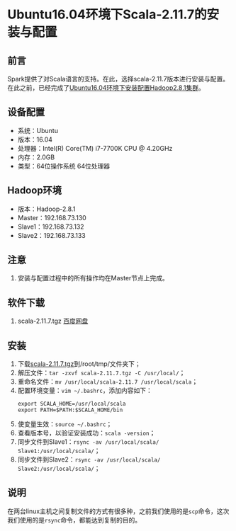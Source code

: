 # Ubuntu16.04环境下Scala-2.11.7的安装与配置
## 前言
Spark提供了对Scala语言的支持。在此，选择scala-2.11.7版本进行安装与配置。在此之前，已经完成了[Ubuntu16.04环境下安装配置Hadoop2.8.1集群](https://github.com/hemajun815/tutorial/blob/master/apache/installing-hadoop2.8.1-on-ubuntu.md)。
## 设备配置
- 系统：Ubuntu
- 版本：16.04
- 处理器：Intel(R) Core(TM) i7-7700K CPU @ 4.20GHz
- 内存：2.0GB
- 类型：64位操作系统 64位处理器
## Hadoop环境
- 版本：Hadoop-2.8.1
- Master：192.168.73.130
- Slave1：192.168.73.132
- Slave2：192.168.73.133
## 注意
1. 安装与配置过程中的所有操作均在Master节点上完成。
## 软件下载
1. scala-2.11.7.tgz [百度网盘](https://pan.baidu.com/s/1gfzmIT9)
## 安装
1. 下载[scala-2.11.7.tgz](https://pan.baidu.com/s/1gfzmIT9)到/root/tmp/文件夹下；
2. 解压文件：`tar -zxvf scala-2.11.7.tgz -C /usr/local/`；
3. 重命名文件：`mv /usr/local/scala-2.11.7 /usr/local/scala`；
4. 配置环境变量：`vim ~/.bashrc`，添加内容如下：
	```text
	export SCALA_HOME=/usr/local/scala
	export PATH=$PATH:$SCALA_HOME/bin
	```
5. 使变量生效：`source ~/.bashrc`；
6. 查看版本号，以验证安装成功：`scala -version`；
7. 同步文件到Slave1：`rsync -av /usr/local/scala/ Slave1:/usr/local/scala/`；
8. 同步文件到Slave2：`rsync -av /usr/local/scala/ Slave2:/usr/local/scala/`；
## 说明
在两台linux主机之间复制文件的方式有很多种，之前我们使用的是`scp`命令，这次我们使用的是`rsync`命令，都能达到复制的目的。
